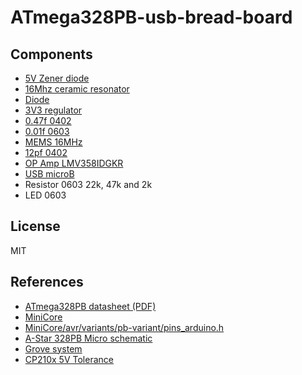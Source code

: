 # ATmega328PB-usb-bread-board

## Components

- [5V Zener diode](https://akizukidenshi.com/catalog/g/gI-07434/)
- [16Mhz ceramic resonator](https://akizukidenshi.com/catalog/g/gP-14562/)
- [Diode](https://akizukidenshi.com/catalog/g/gI-02073/)
- [3V3 regulator](https://akizukidenshi.com/catalog/g/gI-10675/)
- [0.47f 0402](https://akizukidenshi.com/catalog/g/gP-07504/)
- [0.01f 0603](https://akizukidenshi.com/catalog/g/gP-13387/)
- [MEMS 16MHz](https://akizukidenshi.com/catalog/g/gI-11094/)
- [12pf 0402](https://akizukidenshi.com/catalog/g/gP-13312/)
- [OP Amp LMV358IDGKR](https://www.digikey.jp/product-detail/ja/texas-instruments/LMV358IDGKR/296-13455-1-ND/486370)
- [USB microB](https://www.digikey.jp/product-detail/ja/molex/1050170001/WM1399CT-ND/2350885)
- Resistor 0603 22k, 47k and 2k
- LED 0603

## License

MIT

## References

- [ATmega328PB datasheet (PDF)](http://ww1.microchip.com/downloads/en/DeviceDoc/40001906A.pdf)
- [MiniCore](https://github.com/MCUdude/MiniCore)
- [MiniCore/avr/variants/pb-variant/pins_arduino.h](https://github.com/MCUdude/MiniCore/blob/master/avr/variants/pb-variant/pins_arduino.h)
- [A-Star 328PB Micro schematic](https://www.pololu.com/file/0J1463/a-star-328pb-micro-schematic.pdf)
- [Grove system](https://wiki.seeedstudio.com/Grove_System/)
- [CP210x 5V Tolerance](https://www.silabs.com/community/interface/knowledge-base.entry.html/2004/02/18/cp210x_5v_tolerance-J582)
